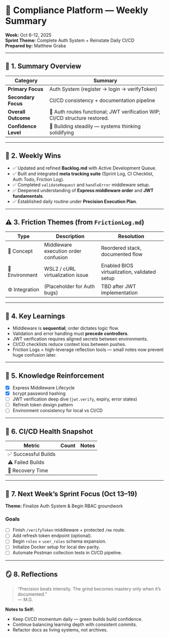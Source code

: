 # 🧭 Compliance Platform — Weekly Summary

**Week:** Oct 6–12, 2025  
**Sprint Theme:** Complete Auth System + Reinstate Daily CI/CD  
**Prepared by:** Matthew Graba  

---

## 🧱 1. Summary Overview
| Category | Summary |
|-----------|----------|
| **Primary Focus** | Auth System (register → login → verifyToken) |
| **Secondary Focus** | CI/CD consistency + documentation pipeline |
| **Overall Outcome** | 🚧 Auth routes functional; JWT verification WIP; CI/CD structure restored. |
| **Confidence Level** | 🔹 Building steadily — systems thinking solidifying |

---

## 🚀 2. Weekly Wins
- ✅ Updated and refined **Backlog.md** with Active Development Queue.  
- ✅ Built and integrated **meta tracking suite** (Sprint Log, CI Checklist, Auth Todo, Friction Log).  
- ✅ Completed `validateRequest` and `handleError` middleware setup.  
- ✅ Deepened understanding of **Express middleware order** and **JWT fundamentals**.  
- ✅ Established daily routine under **Precision Execution Plan**.

---

## ⚠️ 3. Friction Themes (from `FrictionLog.md`)
| Type | Description | Resolution |
|------|--------------|-------------|
| 🧠 Concept | Middleware execution order confusion | Reordered stack, documented flow |
| 🧱 Environment | WSL2 / cURL virtualization issue | Enabled BIOS virtualization, validated setup |
| ⚙️ Integration | (Placeholder for Auth bugs) | TBD after JWT implementation |

---

## 🧩 4. Key Learnings
- Middleware is **sequential**; order dictates logic flow.  
- Validation and error handling must **precede controllers**.  
- JWT verification requires aligned secrets between environments.  
- CI/CD checklists reduce context loss between pushes.  
- Friction Logs = high-leverage reflection tools — small notes now prevent huge confusion later.

---

## 🧠 5. Knowledge Reinforcement
- [x] Express Middleware Lifecycle  
- [x] bcrypt password hashing  
- [ ] JWT verification deep dive (`jwt.verify`, expiry, error states)  
- [ ] Refresh token design pattern  
- [ ] Environment consistency for local vs CI/CD  

---

## 🧰 6. CI/CD Health Snapshot
| Metric | Count | Notes |
|---------|--------|-------|
| ✅ Successful Builds |  | |
| ⚠️ Failed Builds |  | |
| 🔄 Recovery Time |  | |

---

## 🎯 7. Next Week’s Sprint Focus (Oct 13–19)
**Theme:** Finalize Auth System & Begin RBAC groundwork  

### Goals
- [ ] Finish `/verifyToken` middleware + protected `/me` route.  
- [ ] Add refresh token endpoint (optional).  
- [ ] Begin `roles` + `user_roles` schema expansion.  
- [ ] Initialize Docker setup for local dev parity.  
- [ ] Automate Postman collection tests in CI/CD pipeline.  

---

## 🪞 8. Reflections
> “Precision beats intensity. The grind becomes mastery only when it’s documented.”  
> — M.G.

**Notes to Self:**
- Keep CI/CD momentum daily — green builds build confidence.  
- Continue balancing learning depth with consistent commits.  
- Refactor docs as living systems, not archives.  
